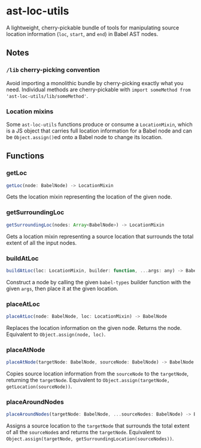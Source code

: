 # ast-loc-utils

A lightweight, cherry-pickable bundle of tools for manipulating source location information (`loc`, `start`, and `end`) in Babel AST nodes.

## Notes

### `/lib` cherry-picking convention

Avoid importing a monolithic bundle by cherry-picking exactly what you need. Individual methods are cherry-pickable with `import someMethod from 'ast-loc-utils/lib/someMethod'`.

### Location mixins

Some `ast-loc-utils` functions produce or consume a `LocationMixin`, which is a JS object that carries full location information for a Babel node and can be `Object.assign()`ed onto a Babel node to change its location.

## Functions

### getLoc
```js
getLoc(node: BabelNode) -> LocationMixin
```
Gets the location mixin representing the location of the given node.

### getSurroundingLoc
```js
getSurroundingLoc(nodes: Array<BabelNode>) -> LocationMixin
```
Gets a location mixin representing a source location that surrounds the total extent of all the input nodes.

### buildAtLoc
```js
buildAtLoc(loc: LocationMixin, builder: function, ...args: any) -> BabelNode
```
Construct a node by calling the given `babel-types` builder function with the given `args`, then place it at the given location.

### placeAtLoc
```js
placeAtLoc(node: BabelNode, loc: LocationMixin) -> BabelNode
```
Replaces the location information on the given node. Returns the node. Equivalent to `Object.assign(node, loc)`.

### placeAtNode
```js
placeAtNode(targetNode: BabelNode, sourceNode: BabelNode) -> BabelNode
```
Copies source location information from the `sourceNode` to the `targetNode`, returning the `targetNode`. Equivalent to `Object.assign(targetNode, getLocation(sourceNode))`.

### placeAroundNodes
```js
placeAroundNodes(targetNode: BabelNode, ...sourceNodes: BabelNode) -> BabelNode
```
Assigns a source location to the `targetNode` that surrounds the total extent of all the `sourceNode`s and returns the `targetNode`. Equivalent to `Object.assign(targetNode, getSurroundingLocation(sourceNodes))`.
